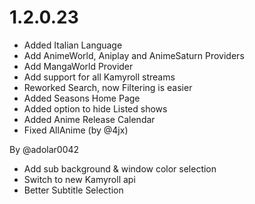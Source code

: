 # 1.2.0.23

- Added Italian Language
- Add AnimeWorld, Aniplay and AnimeSaturn Providers
- Add MangaWorld Provider
- Add support for all Kamyroll streams
- Reworked Search, now Filtering is easier
- Added Seasons Home Page
- Added option to hide Listed shows
- Added Anime Release Calendar
- Fixed AllAnime (by @4jx)

By @adolar0042
- Add sub background & window color selection
- Switch to new Kamyroll api
- Better Subtitle Selection